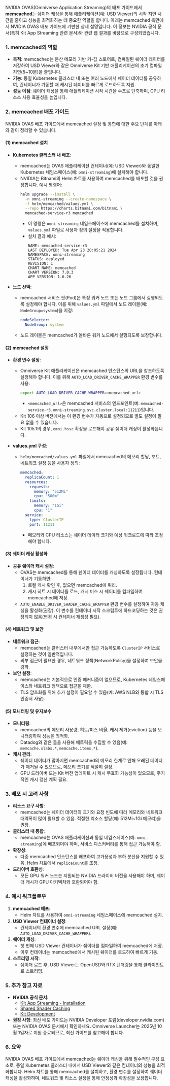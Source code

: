 NVIDIA OVAS(Omniverse Application Streaming)의 배포 가이드에서 **memcached**는 쉐이더 캐싱을 통해 애플리케이션(예: USD Viewer)의 시작 지연 시간을 줄이고 성능을 최적화하는 데 중요한 역할을 합니다. 아래는 memcached 측면에서 NVIDIA OVAS 배포 가이드에 기반한 상세 설명입니다. 이 정보는 NVIDIA 공식 문서(특히 Kit App Streaming 관련 문서)와 관련 웹 결과를 바탕으로 구성되었습니다.[](https://docs.omniverse.nvidia.com/ovas/latest/architecture/shader-cache.html)[](https://docs.omniverse.nvidia.com/ovas/latest/deployments/infra/installation.html)[](https://docs.omniverse.nvidia.com/ovas/latest/developer/kit-ovas-dev.html)

### 1. memcached의 역할
- **목적**: memcached는 분산 메모리 기반 키-값 스토어로, 컴파일된 쉐이더 데이터를 저장하여 USD Viewer와 같은 Omniverse Kit 기반 애플리케이션의 초기 컴파일 지연(5~10분)을 줄입니다.
- **기능**: 동일 Kubernetes 클러스터 내 또는 여러 노드에서 쉐이더 데이터를 공유하여, 컨테이너가 기동할 때 캐시된 데이터를 빠르게 로드하도록 지원.
- **성능 이점**: 쉐이더 캐싱을 통해 애플리케이션 시작 시간을 수초로 단축하며, GPU 리소스 사용 효율성을 높입니다.

### 2. memcached 배포 가이드
NVIDIA OVAS 배포 가이드에서 memcached 설정 및 통합에 대한 주요 단계를 아래와 같이 정리할 수 있습니다.

#### (1) memcached 설치
- **Kubernetes 클러스터 내 배포**:
  - memcached는 OVAS 애플리케이션 컨테이너(예: USD Viewer)와 동일한 Kubernetes 네임스페이스(예: `omni-streaming`)에 설치해야 합니다.
  - NVIDIA는 Bitnami의 Helm 차트를 사용하여 memcached를 배포할 것을 권장합니다. 예시 명령어:
    ```bash
    helm upgrade --install \
      -n omni-streaming --create-namespace \
      -f helm/memcached/values.yml \
      --repo https://charts.bitnami.com/bitnami \
      memcached-service-r3 memcached
    ```
    - 이 명령은 `omni-streaming` 네임스페이스에 memcached를 설치하며, `values.yml` 파일로 사용자 정의 설정을 적용합니다.
    - 설치 결과 예시:
      ```
      NAME: memcached-service-r3
      LAST DEPLOYED: Tue Apr 23 20:05:21 2024
      NAMESPACE: omni-streaming
      STATUS: deployed
      REVISION: 1
      CHART NAME: memcached
      CHART VERSION: 7.0.3
      APP VERSION: 1.6.26
      ```

- **노드 선택**:
  - memcached 서비스 팟(Pod)은 특정 워커 노드 또는 노드 그룹에서 실행되도록 설정해야 합니다. 이를 위해 `values.yml` 파일에서 노드 레이블(예: `NodeGroup=system`)을 지정:
    ```yaml
    nodeSelector:
      NodeGroup: system
    ```
  - 노드 레이블은 memcached가 올바른 워커 노드에서 실행되도록 보장합니다.

#### (2) memcached 설정
- **환경 변수 설정**:
  - Omniverse Kit 애플리케이션은 memcached 인스턴스의 URL을 참조하도록 설정해야 합니다. 이를 위해 `AUTO_LOAD_DRIVER_CACHE_WRAPPER` 환경 변수를 사용:
    ```bash
    export AUTO_LOAD_DRIVER_CACHE_WRAPPER=<memcached_url>
    ```
    - `<memcached_url>`은 memcached 서비스의 엔드포인트(예: `memcached-service-r3.omni-streaming.svc.cluster.local:11211`)입니다.
  - Kit 106 이상 버전에서는 이 환경 변수가 자동으로 설정되므로 별도 설정이 필요 없을 수 있습니다.[](https://docs.omniverse.nvidia.com/ovas/latest/developer/kit-ovas-dev.html)
  - Kit 105.1의 경우, `omni.hssc` 확장을 로드해야 공유 쉐이더 캐싱이 활성화됩니다.

- **values.yml 구성**:
  - `helm/memcached/values.yml` 파일에서 memcached의 메모리 할당, 포트, 네트워크 설정 등을 사용자 정의:
    ```yaml
    memcached:
      replicaCount: 1
      resources:
        requests:
          memory: "512Mi"
          cpu: "500m"
        limits:
          memory: "1Gi"
          cpu: "1"
      service:
        type: ClusterIP
        port: 11211
    ```
    - 메모리와 CPU 리소스는 쉐이더 데이터 크기와 예상 워크로드에 따라 조정해야 합니다.

#### (3) 쉐이더 캐싱 활성화
- **공유 쉐이더 캐시 설정**:
  - OVAS는 memcached를 통해 쉔이더 데이터를 캐싱하도록 설정됩니다. 컨테이너가 기동하면:
    1. 로컬 캐시 확인 후, 없으면 memcached에 쿼리.
    2. 캐시 히트 시 데이터를 로드, 캐시 미스 시 쉐이더를 컴파일하여 memcached에 저장.
  - `AUTO_ENABLE_DRIVER_SHADER_CACHE_WRAPPER` 환경 변수를 설정하여 자동 캐싱을 활성화(권장). 이 변수를 컨테이너 시작 스크립트에 하드코딩하는 것은 권장되지 않음(변경 시 컨테이너 재생성 필요).[](https://docs.omniverse.nvidia.com/ovas/latest/developer/kit-ovas-dev.html)

#### (4) 네트워크 및 보안
- **네트워크 접근**:
  - memcached는 클러스터 내부에서만 접근 가능하도록 `ClusterIP` 서비스로 설정하는 것이 일반적입니다.
  - 외부 접근이 필요한 경우, 네트워크 정책(NetworkPolicy)을 설정하여 보안을 강화.
- **보안 설정**:
  - memcached는 기본적으로 인증 메커니즘이 없으므로, Kubernetes 네임스페이스와 네트워크 정책으로 접근을 제한.
  - TLS 암호화를 위해 추가 설정이 필요할 수 있음(예: AWS NLB와 통합 시 TLS 인증서 사용).[](https://docs.omniverse.nvidia.com/ovas/latest/deployments/infra/requirements.html)

#### (5) 모니터링 및 유지보수
- **모니터링**:
  - memcached의 메모리 사용량, 히트/미스 비율, 캐시 제거(eviction) 등을 모니터링하여 성능을 최적화.
  - Datadog와 같은 툴을 사용해 메트릭을 수집할 수 있음(예: `memcache.slabs.*`, `memcache.items.*`).[](https://docs.datadoghq.com/integrations/memcached/)
- **캐시 관리**:
  - 쉐이더 데이터가 많아지면 memcached의 메모리 한계로 인해 오래된 데이터가 제거될 수 있으므로, 메모리 크기를 적절히 설정.
  - GPU 드라이버 또는 Kit 버전 업데이트 시 캐시 무효화 가능성이 있으므로, 주기적인 캐시 갱신 계획 필요.

### 3. 배포 시 고려 사항
- **리소스 요구 사항**:
  - memcached는 쉐이더 데이터의 크기와 요청 빈도에 따라 메모리와 네트워크 대역폭이 많이 필요할 수 있음. 적절한 리소스 할당(예: 512Mi~1Gi 메모리)을 권장.[](https://docs.omniverse.nvidia.com/ovas/latest/deployments/infra/requirements.html)
- **클러스터 내 통합**:
  - memcached는 OVAS 애플리케이션과 동일 네임스페이스(예: `omni-streaming`)에 배포되어야 하며, 서비스 디스커버리를 통해 접근 가능해야 함.
- **확장성**:
  - 다중 memcached 인스턴스를 배포하여 고가용성과 부하 분산을 지원할 수 있음. Helm 차트에서 `replicaCount`를 조정.
- **드라이버 호환성**:
  - 모든 GPU 워커 노드는 지원되는 NVIDIA 드라이버 버전을 사용해야 하며, 쉐이더 캐시가 GPU 아키텍처와 호환되어야 함.[](https://docs.omniverse.nvidia.com/ovas/latest/deployments/infra/requirements.html)

### 4. 예시 워크플로우
1. **memcached 배포**:
   - Helm 차트를 사용하여 `omni-streaming` 네임스페이스에 memcached 설치.
2. **USD Viewer 컨테이너 설정**:
   - 컨테이너의 환경 변수에 memcached URL 설정(예: `AUTO_LOAD_DRIVER_CACHE_WRAPPER`).
3. **쉐이더 캐싱**:
   - 첫 번째 USD Viewer 컨테이너가 쉐이더를 컴파일하여 memcached에 저장.
   - 이후 컨테이너는 memcached에서 캐시된 쉐이더를 로드하여 빠르게 기동.
4. **스트리밍 시작**:
   - 쉐이더 로드 후, USD Viewer는 OpenUSD와 RTX 렌더링을 통해 클라이언트로 스트리밍.

### 5. 추가 참고 자료
- **NVIDIA 공식 문서**:
  - [Kit App Streaming - Installation](https://docs.omniverse.nvidia.com)[](https://docs.omniverse.nvidia.com/ovas/latest/deployments/infra/installation.html)
  - [Shared Shader Caching](https://docs.omniverse.nvidia.com)[](https://docs.omniverse.nvidia.com/ovas/latest/architecture/shader-cache.html)
  - [Kit Development](https://docs.omniverse.nvidia.com)[](https://docs.omniverse.nvidia.com/ovas/latest/developer/kit-ovas-dev.html)
- **권장 사항**: 최신 배포 가이드는 NVIDIA Developer 포럼(developer.nvidia.com) 또는 NVIDIA OVAS 문서에서 확인하세요. Omniverse Launcher는 2025년 10월 1일자로 지원 종료되므로, 최신 가이드를 참고해야 합니다.

### 6. 요약
NVIDIA OVAS 배포 가이드에서 memcached는 쉐이더 캐싱을 위해 필수적인 구성 요소로, 동일 Kubernetes 클러스터 내에서 USD Viewer와 같은 컨테이너의 성능을 최적화합니다. Helm 차트를 통해 memcached를 설치하고, 환경 변수를 설정하여 쉐이더 캐싱을 활성화하며, 네트워크 및 리소스 설정을 통해 안정성과 확장성을 보장합니다.

